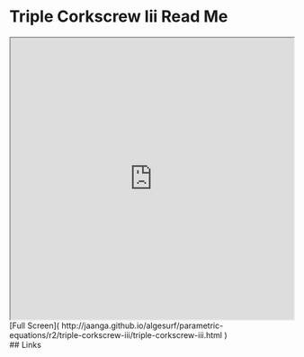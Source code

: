 Triple Corkscrew Iii Read Me
===

<iframe src='http://jaanga.github.io/algesurf/parametric-equations/r2/triple-corkscrew-iii/triple-corkscrew-iii.html' width=100% height=500px >
There is an `iframe` here. It is not visible when viewed on github.com/algesurf. To view, please see 'Project Links' below.
</iframe>
[Full Screen]( http://jaanga.github.io/algesurf/parametric-equations/r2/triple-corkscrew-iii/triple-corkscrew-iii.html )
<br>
## Links 
<http://www.3d-meier.de/tut3/Seite179.html>  

